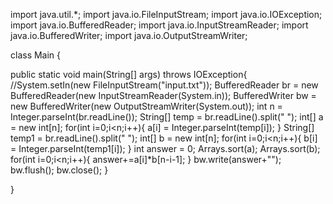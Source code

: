 import java.util.*;
import java.io.FileInputStream;
import java.io.IOException;
import java.io.BufferedReader;
import java.io.InputStreamReader;
import java.io.BufferedWriter;
import java.io.OutputStreamWriter;



class Main {

  public static void main(String[] args) throws IOException{
    //System.setIn(new FileInputStream("input.txt"));
    BufferedReader br = new BufferedReader(new InputStreamReader(System.in));
    BufferedWriter bw = new BufferedWriter(new OutputStreamWriter(System.out));
    int n = Integer.parseInt(br.readLine());
    String[] temp = br.readLine().split(" ");
    int[] a = new int[n];
    for(int i=0;i<n;i++){
      a[i] = Integer.parseInt(temp[i]);
    }
    String[] temp1 = br.readLine().split(" ");
    int[] b = new int[n];
    for(int i=0;i<n;i++){
      b[i] = Integer.parseInt(temp1[i]);
    }
    int answer = 0;
    Arrays.sort(a);
    Arrays.sort(b);
    for(int i=0;i<n;i++){
      answer+=a[i]*b[n-i-1];
    }
    bw.write(answer+"");
    bw.flush();
    bw.close();
  }

}
